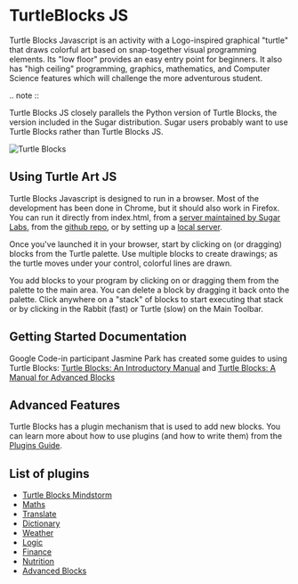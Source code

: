 TurtleBlocks JS
===============

Turtle Blocks Javascript is an activity with a
Logo-inspired graphical "turtle" that draws colorful art based on
snap-together visual programming elements. Its "low floor" provides an
easy entry point for beginners. It also has "high ceiling"
programming, graphics, mathematics, and Computer Science features
which will challenge the more adventurous student.

.. note ::

   Turtle Blocks JS closely parallels the Python version of Turtle
   Blocks, the version included in the Sugar distribution. Sugar users
   probably want to use Turtle Blocks rather than Turtle Blocks JS.

![Turtle Blocks](https://github.com/walterbender/turtleblocksjs/raw/master/screenshots/screenshot.png "Turtle Blocks")

Using Turtle Art JS
-------------------

Turtle Blocks Javascript is designed to run in a browser. Most of the
development has been done in Chrome, but it should also work in
Firefox. You can run it directly from index.html, from a [server
maintained by Sugar Labs](http://turtle.sugarlabs.org), from the
[github
repo](http://rawgit.com/walterbender/turtleblocksjs/master/index.html),
or by setting up a [local
server](https://github.com/walterbender/turtleblocksjs/blob/master/server.md).

Once you've launched it in your browser, start by clicking on (or
dragging) blocks from the Turtle palette. Use multiple blocks to
create drawings; as the turtle moves under your control, colorful
lines are drawn.

You add blocks to your program by clicking on or dragging them from
the palette to the main area. You can delete a block by dragging it
back onto the palette. Click anywhere on a "stack" of blocks to start
executing that stack or by clicking in the Rabbit (fast) or Turtle
(slow) on the Main Toolbar.

Getting Started Documentation
-----------------------------

Google Code-in participant Jasmine Park has created some guides to
using Turtle Blocks: [Turtle Blocks: An Introductory Manual](http://people.sugarlabs.org/walter/TurtleBlocksIntroductoryManual.pdf) and [Turtle Blocks: A Manual for Advanced Blocks](http://people.sugarlabs.org/walter/TurtleBlocksAdvancedBlocksManual.pdf)


Advanced Features
-----------------

Turtle Blocks has a plugin mechanism that is used to add new
blocks. You can learn more about how to use plugins (and how to write
them) from the [Plugins Guide](https://github.com/walterbender/turtleblocksjs/blob/master/plugins.md).


List of plugins
---------------

* [Turtle Blocks Mindstorm](https://github.com/SAMdroid-apps/turtlestorm)
* [Maths](https://github.com/walterbender/turtleblocksjs/blob/master/maths.json)
* [Translate](https://github.com/walterbender/turtleblocksjs/blob/master/translate.json)
* [Dictionary](https://github.com/walterbender/turtleblocksjs/blob/master/dictionary.json)
* [Weather](https://github.com/walterbender/turtleblocksjs/blob/master/weather.json)
* [Logic](https://github.com/walterbender/turtleblocksjs/blob/master/logic.json)
* [Finance](https://github.com/walterbender/turtleblocksjs/blob/master/finance.json)
* [Nutrition](https://github.com/walterbender/turtleblocksjs/blob/master/nutrition.json)
* [Advanced Blocks](https://github.com/walterbender/turtleblocksjs/blob/master/advancedblocks.json)

